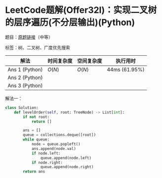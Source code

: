 # LeetCode题解(Offer32I)：实现二叉树的层序遍历(不分层输出)(Python)

题目：[原题链接](https://leetcode-cn.com/problems/cong-shang-dao-xia-da-yin-er-cha-shu-lcof/)（中等）

标签：树、二叉树、广度优先搜索

| 解法           | 时间复杂度 | 空间复杂度 | 执行用时      |
| -------------- | ---------- | ---------- | ------------- |
| Ans 1 (Python) | $O(N)$     | $O(N)$     | 44ms (61.95%) |
| Ans 2 (Python) |            |            |               |
| Ans 3 (Python) |            |            |               |

解法一：

```python
class Solution:
    def levelOrder(self, root: TreeNode) -> List[int]:
        if not root:
            return []

        ans = []
        queue = collections.deque([root])
        while queue:
            node = queue.popleft()
            ans.append(node.val)
            if node.left:
                queue.append(node.left)
            if node.right:
                queue.append(node.right)
        return ans
```

